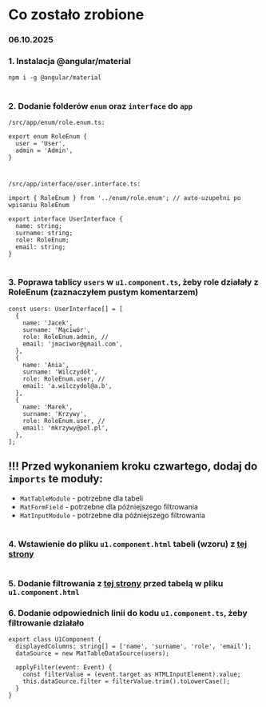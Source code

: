 # Co zostało zrobione

### 06.10.2025

### 1. Instalacja @angular/material

```
npm i -g @angular/material
```

#

### 2. Dodanie folderów `enum` oraz `interface` do `app`

```
/src/app/enum/role.enum.ts:

export enum RoleEnum {
  user = 'User',
  admin = 'Admin',
}

```

#

```
/src/app/interface/user.interface.ts:

import { RoleEnum } from '../enum/role.enum'; // auto-uzupełni po wpisaniu RoleEnum

export interface UserInterface {
  name: string;
  surname: string;
  role: RoleEnum;
  email: string;
}
```

#

### 3. Poprawa tablicy `users` w `u1.component.ts`, żeby role działały z RoleEnum (zaznaczyłem pustym komentarzem)

```
const users: UserInterface[] = [
  {
    name: 'Jacek',
    surname: 'Mąciwór',
    role: RoleEnum.admin, //
    email: 'jmaciwor@gmail.com',
  },
  {
    name: 'Ania',
    surname: 'Wilczydół',
    role: RoleEnum.user, //
    email: 'a.wilczydol@a.b',
  },
  {
    name: 'Marek',
    surname: 'Krzywy',
    role: RoleEnum.user, //
    email: 'mkrzywy@pol.pl',
  },
];
```

## !!! Przed wykonaniem kroku czwartego, dodaj do `imports` te moduły:

- `MatTableModule` - potrzebne dla tabeli
- `MatFormField` - potrzebne dla późniejszego filtrowania
- `MatInputModule` - potrzebne dla późniejszego filtrowania

#

### 4. Wstawienie do pliku `u1.component.html` tabeli (wzoru) z [tej strony](https://v19.material.angular.dev/components/table/overview)

#

### 5. Dodanie filtrowania z [tej strony](https://v19.material.angular.dev/components/table/examples) przed tabelą w pliku `u1.component.html`

### 6. Dodanie odpowiednich linii do kodu `u1.component.ts`, żeby filtrowanie działało

```
export class U1Component {
  displayedColumns: string[] = ['name', 'surname', 'role', 'email'];
  dataSource = new MatTableDataSource(users);

  applyFilter(event: Event) {
    const filterValue = (event.target as HTMLInputElement).value;
    this.dataSource.filter = filterValue.trim().toLowerCase();
  }
}
```
